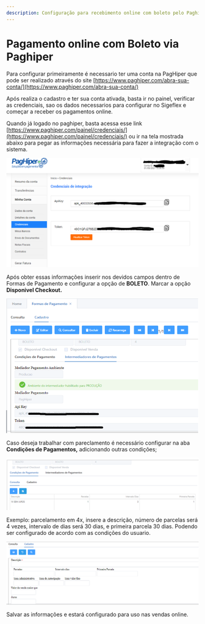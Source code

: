 ```yaml
---
description: Configuração para recebimento online com boleto pelo Paghiper
---
```


# Pagamento online com Boleto via Paghiper

Para configurar primeiramente é necessario ter uma conta na PagHiper que pode ser realizado através do site [https://www.paghiper.com/abra-sua-conta/](https://www.paghiper.com/abra-sua-conta/)

Após realiza o cadastro e ter sua conta ativada, basta ir no painel, verificar as credenciais, sao os dados necessarios para configurar no Sigeflex e começar a receber os pagamentos online.

Quando já logado no paghiper, basta acessa esse link [https://www.paghiper.com/painel/credenciais/](https://www.paghiper.com/painel/credenciais/) ou ir na tela mostrada abaixo para pegar as informações necessária para fazer a integração com o sistema.

![](<../../../../.gitbook/assets/image (1) (1).png>)

Após obter essas informações inserir nos devidos campos dentro de Formas de Pagamento e configurar a opção de **BOLETO**. Marcar a opção **Disponivel Checkout.**

![](<../../../../.gitbook/assets/image (102).png>)



Caso deseja trabalhar com pareclamento é necessário configurar na aba **Condições de Pagamentos,** adicionando outras condições;

![](<../../../../.gitbook/assets/image (101).png>)

Exemplo: parcelamento em 4x, insere a descrição, número de parcelas será 4 vezes, intervalo de dias será 30 dias,  e primeira parcela 30 dias. Podendo ser configurado de acordo com as condições do usuario.

![](<../../../../.gitbook/assets/image (103).png>)

Salvar as informações e estará configurado para uso nas vendas online.
